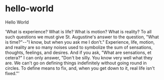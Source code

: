 # hello-world
Hello World

'What is experience? What is life? What is motion? What is reality? To all such questions we must give St. Augustine's answer to the question, "What is time?"--"I know, but when you ask me I don't." Experience, life, motion, and reality are so many noises used to symbolize the sum of sensations, thoughts, feelings, and desires. And if you ask, "What are sensations, et cetera?" I can only answer, "Don't be silly. You know very well what they are. We can't go on defining things indefinitely without going round in circles. To define means to fix, and, when you get down to it, real life isn't fixed."'

